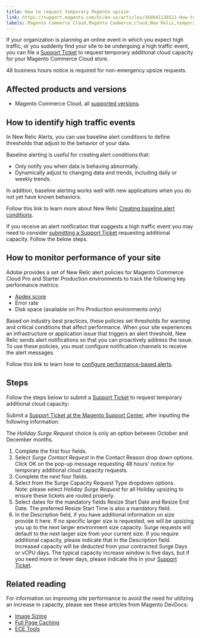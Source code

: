 ```yaml
---
title: How to request temporary Magento upsize
link: https://support.magento.com/hc/en-us/articles/360041138511-How-to-request-temporary-Magento-upsize
labels: Magento Commerce Cloud,Magento Commerce,cloud,New Relic,temporary,capacity,request,baseline,alert,2.3.x,2.2.x,how to,Magento Upsize
---
```


If your organization is planning an online event in which you expect high traffic, or you suddenly find your site to be undergoing a high traffic event, you can file a [Support Ticket](https://support.magento.com/hc/en-us/articles/360019088251-Submit-a-support-ticket) to request temporary additional cloud capacity for your Magento Commerce Cloud store.

<p class="info">48 business hours notice is required for non-emergency upsize requests.</p>

## Affected products and versions

* Magento Commerce Cloud, all [supported versions](https://magento.com/sites/default/files/magento-software-lifecycle-policy.pdf).

## How to identify high traffic events

In New Relic Alerts, you can use baseline alert conditions to define thresholds that adjust to the behavior of your data.

Baseline alerting is useful for creating alert conditions that:

* Only notify you when data is behaving abnormally.
* Dynamically adjust to changing data and trends, including daily or weekly trends.

In addition, baseline alerting works well with new applications when you do not yet have known behaviors.

Follow this link to learn more about New Relic [Creating baseline alert conditions](https://docs.newrelic.com/docs/alerts/new-relic-alerts/defining-conditions/create-baseline-alert-conditions).

If you receive an alert notification that suggests a high traffic event you may need to consider [submitting a Support Ticket](https://support.magento.com/hc/en-us/articles/360019088251-Submit-a-support-ticket) requesting additional capacity. Follow the below steps.

## How to monitor performance of your site

Adobe provides a set of New Relic alert policies for Magento Commerce Cloud Pro and Starter Production environments to track the following key performance metrics:

* [Apdex score](https://docs.newrelic.com/docs/apm/new-relic-apm/apdex/apdex-measure-user-satisfaction)
* Error rate
* Disk space (available on Pro Production environments only)

Based on industry best practices, these policies set thresholds for warning and critical conditions that affect performance. When your site experiences an infrastructure or application issue that triggers an alert threshold, New Relic sends alert notifications so that you can proactively address the issue. To use these policies, you must configure notification channels to receive the alert messages.

Follow this link to learn how to [configure performance-based alerts](https://devdocs.magento.com/cloud/project/new-relic.html#monitor-performance-with-alert-policies).

## Steps

Follow the steps below to submit a [Support Ticket](https://support.magento.com/hc/en-us/articles/360019088251-Submit-a-support-ticket) to request temporary additional cloud capacity:

Submit a [Support Ticket at the Magento Support Center](https://support.magento.com/hc/en-us/articles/360019088251-Submit-a-support-ticket), after inputting the following information:

<p class="info">The <em>Holiday Surge Request</em> choice is only an option between October and December months.</p>

1. Complete the first four fields.
1. Select _Surge Contact Request_ in the Contact Reason drop down options. Click OK on the pop-up message requesting 48 hours' notice for temporary additional cloud capacity requests. 
1. Complete the next four fields. 
1. Select from the Surge Capacity Request Type dropdown options.  
    Note: please select _Holiday Surge Request_ for all Holiday upsizing to ensure these tickets are routed properly.
1. Select dates for the mandatory fields Resize Start Date and Resize End Date. The preferred Resize Start Time is also a mandatory field.
1. In the Description field, if you have additional information on size provide it here. If no specific larger size is requested, we will be upsizing you up to the next larger environment size capacity. Surge requests will default to the next larger size from your current size. If you require additional capacity, please indicate that in the Description field. Increased capacity will be deducted from your contracted Surge Days or vCPU days. The typical capacity increase window is five days, but if you need more or fewer days, please indicate this in your [Support Ticket](https://support.magento.com/hc/en-us/articles/360019088251-Submit-a-support-ticket).

## Related reading

For information on improving site performance to avoid the need for utilizing an increase in capacity, please see these articles from Magento DevDocs: 

* [Image Sizing](https://docs.magento.com/m2/ee/user_guide/catalog/product-image-resizing.html?_ga=2.180036580.1101564187.1584392801-2014893147.1552329962) 
* [Full Page Caching](https://docs.magento.com/m2/ee/user_guide/system/cache-full-page.html?_ga=2.206252883.1101564187.1584392801-2014893147.1552329962) 
* [ECE Tools](https://devdocs.magento.com/guides/v2.2/cloud/reference/ece-tools-reference.html?_ga=2.250808134.1101564187.1584392801-2014893147.1552329962) 